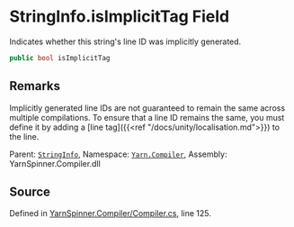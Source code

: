 # StringInfo.isImplicitTag Field

Indicates whether this string's line ID was implicitly
generated.


```csharp
public bool isImplicitTag
```
## Remarks

Implicitly generated line IDs are not guaranteed to remain the
same across multiple compilations. To ensure that a line ID
remains the same, you must define it by adding a [line
tag]({{<ref "/docs/unity/localisation.md">}}) to the line.




<div class="class-metadata">

Parent: [`StringInfo`](/api/csharp/yarn.compiler/stringinfo.md), Namespace: [`Yarn.Compiler`](/api/csharp/yarn.compiler/README.md), Assembly: YarnSpinner.Compiler.dll
</div>

## Source
Defined in [YarnSpinner.Compiler/Compiler.cs](https://github.com/YarnSpinnerTool/YarnSpinner//blob/develop/YarnSpinner.Compiler/Compiler.cs#L125), line 125.
